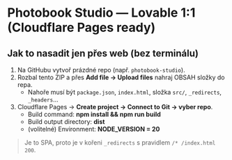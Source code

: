 # Photobook Studio — Lovable 1:1 (Cloudflare Pages ready)

## Jak to nasadit jen přes web (bez terminálu)

1) Na GitHubu vytvoř prázdné repo (např. `photobook-studio`).
2) Rozbal tento ZIP a přes **Add file → Upload files** nahraj OBSAH složky do repa.
   - Nahoře musí být `package.json`, `index.html`, složka `src/`, `_redirects`, `_headers`…
3) Cloudflare Pages → **Create project → Connect to Git → vyber repo**.
   - Build command: **npm install && npm run build**
   - Build output directory: **dist**
   - (volitelné) Environment: **NODE_VERSION = 20**

> Je to SPA, proto je v kořeni `_redirects` s pravidlem `/* /index.html 200`.
